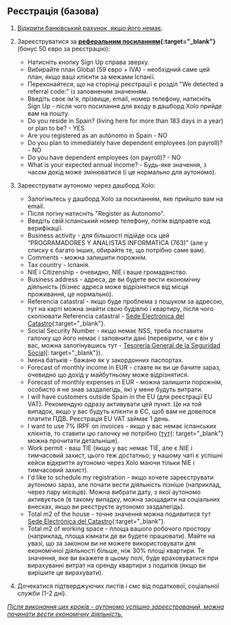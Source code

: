 ## Реєстрація (базова)

1. [Відкрити банківський рахунок, якщо його немає](#який-банківський-рахунок-і-який-банк-використовувати).

2. Зареєструватися за **[реферальним посиланням](https://bit.ly/xolosignup){:target="_blank"}** (бонус 50 євро за
   реєстрацію):
    - Натисніть кнопку Sign Up справа зверху.
    - Вибирайте план Global (59 євро + IVA) - необхідний саме цей план, якщо ваші клієнти за межами Іспанії.
    - Переконайтеся, що на сторінці реєстрації є розділ "We detected a referral code:" із заповненим значенням.
    - Введіть своє ім'я, прізвище, email, номер телефону, натисніть Sign Up - після чого посилання для входу в дашборд
      Xolo прийде вам на пошту.
    - Do you reside in Spain? (living here for more than 183 days in a year) or plan to be? - YES
    - Are you registered as an autónomo in Spain - NO
    - Do you plan to immediately have dependent employees (on payroll)? - NO
    - Do you have dependent employees (on payroll)? - NO
    - What is your expected annual income? - Будь-яке значення, з часом дохід може змінюватися (і це нормально для
      аутономо).

3. Зареєструвати аутономо через дашборд Xolo:
    - Залогіньтесь у дашборд Xolo за посиланням, яке прийшло вам на email.
    - Після логіну натисніть "Register as Autonomo".
    - Введіть свій іспанський номер телефону, потім відправте код верифікації.
    - Business activity - для більшості підійде ось цей “PROGRAMADORES Y ANALISTAS INFORMATICA (763)” (але у списку є
      багато інших, обирайте те, що потрібно саме вам).
    - Comments - можна залишити порожнім.
    - Tax country - Іспанія.
    - NIE і Citizenship - очевидно, NIE і ваше громадянство.
    - Business address - адреса, де ви будете вести економічну діяльність (бізнес адреса може відрізнятися від місця
      проживання, це нормально).
    - Referencia catastral - якщо буде проблема з пошуком за адресою, тут на карті можна знайти свою будівлю і квартиру,
      після чого скопіювати Referencia catastral -
      [Sede Electrónica del Catastro](https://www1.sedecatastro.gob.es/cartografia/mapa.aspx){:target="_blank"}.
    - Social Security Number - якщо немає NSS, треба поставити галочку що його немає і заповнити дані (перевірити, чи є
      він у вас, можна залогінувшись тут -
      [Tesorería General de la Seguridad Social](https://portal.seg-social.gob.es/wps/portal/importass/importass/bienvenida){:
      target="_blank"}).
    - Імена батьків - бажано як у закордонних паспортах.
    - Forecast of monthly income in EUR - ставте як ви це бачите зараз, очевидно що дохід у майбутньому може
      відрізнятися.
    - Forecast of monthly expenses in EUR - можна залишити порожнім, особисто я не знав заздалегідь, які у мене будуть
      витрати.
    - I will have customers outside Spain in the EU (для реєстрації EU VAT). Рекомендую одразу активувати цей пункт. Це
      на той випадок, якщо у вас будуть клієнти в ЄС, щоб вам не довелося платити ПДВ. Реєстрація EU VAT займає 1 день.
    - I want to use 7% IRPF on invoices - якщо у вас немає іспанських клієнтів, то ставити цю галочку не
      потрібно ([тут](https://www.xolo.io/es-en/faq/xolo-spain/category/platform/article/can-i-make-invoices-with-7-irpf-personal-income-tax-withhold){:
      target="_blank"} можна прочитати детальніше).
    - Work permit - ваш TIE (якщо у вас немає TIE, але є NIE і тимчасовий захист, цього теж достатньо; у нашому чаті є
      успішні кейси відкриття аутономо через Xolo маючи тільки NIE і тимчасовий захист).
    - I'd like to schedule my registration - якщо хочете зареєструвати аутономо зараз, але почати вести діяльність
      пізніше (наприклад, через пару місяців). Можна вибрати дату, з якої аутономо активується (в такому випадку, можна
      заощадити на соціальних внесках, якщо ви реєструєте аутономо заздалегідь).
    - Total m2 of the house - точне значення можна подивитися тут
      [Sede Electrónica del Catastro](https://www1.sedecatastro.gob.es/cartografia/mapa.aspx){:target="_blank"}.
    - Total m2 of working space - площа вашого робочого простору (наприклад, площа кімнати де ви будете працювати).
      Майте на увазі, що за законом ви не можете використовувати для економічної діяльності більше, ніж 30% площі
      квартири. Те значення, яке ви вкажете в цьому полі, буде враховуватися при вирахуванні витрат на оренду квартири з
      податків (якщо ви вирішите це вирахувати).

4. Дочекатися підтверджуючих листів і смс від податкової, соціальної служби (1-2 дні).

*<u>Після виконання цих кроків - аутономо успішно зареєстрований, можна починати вести економічну діяльність.</u>*
